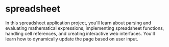 # spreadsheet
In this spreadsheet application project, you'll learn about parsing and evaluating mathematical expressions, implementing spreadsheet functions, handling cell references, and creating interactive web interfaces. You'll learn how to dynamically update the page based on user input.
